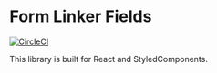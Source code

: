 # Form Linker Fields

[![CircleCI](https://circleci.com/gh/AlchemyAlcove/FormLinkerFields.svg?style=svg&circle-token=6cd7d08a039f1b2825b87c699bf3cda7809024d7)](https://circleci.com/gh/AlchemyAlcove/FormLinkerFields)

This library is built for React and StyledComponents.